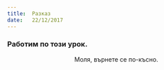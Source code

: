 ```yaml
---
title:  Разказ
date:   22/12/2017
---
```


### Работим по този урок.
<center>Моля, върнете се по-късно.</center>